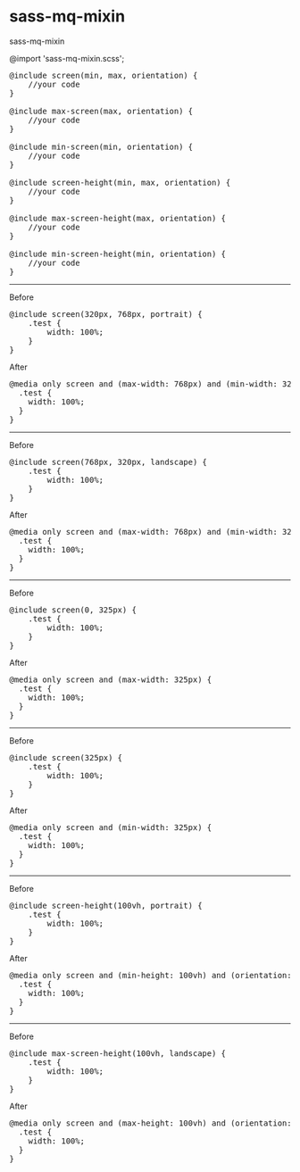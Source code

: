 # sass-mq-mixin
sass-mq-mixin

@import 'sass-mq-mixin.scss';

<pre>
@include screen(min, max, orientation) {
    //your code
}

@include max-screen(max, orientation) {
    //your code
}

@include min-screen(min, orientation) {
    //your code
}

@include screen-height(min, max, orientation) {
    //your code
}

@include max-screen-height(max, orientation) {
    //your code
}

@include min-screen-height(min, orientation) {
    //your code
}
</pre>
<hr>


Before
<pre>
@include screen(320px, 768px, portrait) {
    .test {
        width: 100%;
    }
}
</pre>

After
<pre>
@media only screen and (max-width: 768px) and (min-width: 320px) and (orientation: portrait) {
  .test {
    width: 100%;
  }
}
</pre>
<hr>

Before
<pre>
@include screen(768px, 320px, landscape) {
    .test {
        width: 100%;
    }
}
</pre>

After
<pre>
@media only screen and (max-width: 768px) and (min-width: 320px) and (orientation: landscape) {
  .test {
    width: 100%;
  }
}
</pre>
<hr>

Before
<pre>
@include screen(0, 325px) {
    .test {
        width: 100%;
    }
}
</pre>

After
<pre>
@media only screen and (max-width: 325px) {
  .test {
    width: 100%;
  }
}
</pre>
<hr>

Before
<pre>
@include screen(325px) {
    .test {
        width: 100%;
    }
}
</pre>

After
<pre>
@media only screen and (min-width: 325px) {
  .test {
    width: 100%;
  }
}
</pre>
<hr>
Before
<pre>
@include screen-height(100vh, portrait) {
    .test {
        width: 100%;
    }
}
</pre>

After
<pre>
@media only screen and (min-height: 100vh) and (orientation: portrait) {
  .test {
    width: 100%;
  }
}
</pre>
<hr>

Before
<pre>
@include max-screen-height(100vh, landscape) {
    .test {
        width: 100%;
    }
}
</pre>

After
<pre>
@media only screen and (max-height: 100vh) and (orientation: portrait) {
  .test {
    width: 100%;
  }
}
</pre>
